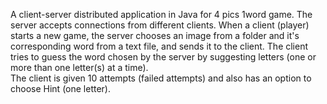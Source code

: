 A client-server distributed application in Java for 4 pics 1word game.
The server accepts connections from different clients. When a client (player) starts a new game, the server chooses an image from a folder and it's corresponding word from a text file, and sends it to the client. The client tries to guess the word chosen by the server by suggesting letters (one or more than one letter(s) at a time).  
The client is given 10 attempts (failed attempts) and also has an option to choose Hint (one letter).